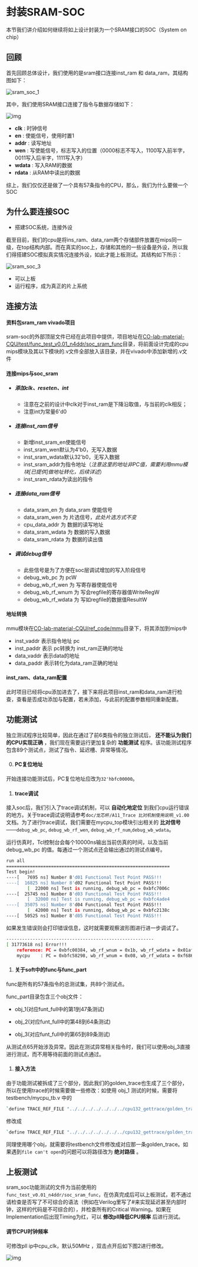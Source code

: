 # 封装SRAM-SOC

本节我们讲介绍如何继续将如上设计封装为一个SRAM接口的SOC（System on chip）

## 回顾

首先回顾总体设计，我们使用的是sram接口连接inst_ram 和 data_ram，其结构图如下：

![sram_soc_1](../img/sram_soc_1.png)

其中，我们使用SRAM接口连接了指令与数据存储如下：

![img](../img/sram_soc_2.png)

-  **clk** : 时钟信号
-  **en** : 使能信号，使用时置1
-  **addr** : 读写地址
-  **wen** : 写使能信号，标志写入的位置（0000标志不写入，1100写入前半字，0011写入后半字，1111写入字）
-  **wdata** : 写入RAM的数据
-  **rdata** : 从RAM中读出的数据

综上，我们仅仅还是做了一个具有57条指令的CPU，那么，我们为什么要做一个SOC

## 为什么要连接SOC

- 搭建SOC系统，连接外设

截至目前，我们的cpu是将ins_ram、data_ram两个存储部件放置在mips同一级，在top结构内部。而在真实的soc上，存储和其他的一些设备是外设，所以我们得搭建SOC模拟真实情况连接外设，如此才能上板测试。其结构如下所示：

![sram_soc_3](../img/sram_soc_3.png)

- 可以上板
- 运行程序，成为真正的片上系统 

## 连接方法

#### 资料包sram_ram vivado项目

sram-soc的外部顶层文件已经在此项目中提供，项目地址在[CO-lab-material-CQU/test/func_test_v0.01_n4ddr/soc_sram_func](https://gitee.com/cyyself/CO-lab-material-CQU/tree/2021/test/func_test_v0.01_n4ddr/soc_sram_func)目录，将前面设计完成的cpu mips模块及其以下模块的.v文件全部放入该目录，并在vivado中添加新增的.v文件

#### 连接mips与soc_sram

- ##### 添加clk、reseten、int
    - 注意在之前的设计中clk对于inst_ram是下降沿取值，与当前的clk相反；
    - 注意int为常量6'd0 
- ##### 连接inst_ram信号
    - 新增inst_sram_en使能信号
    - inst_sram_wen默认为4'b0，无写入数据
    - inst_sram_wdata默认32'b0，无写入数据
    - inst_sram_addr为指令地址（*注意这里的地址非PC值，需要利用mmu模块[已提供]做地址转化，后续详述*）
    - inst_sram_rdata为读出的指令
- ##### 连接data_ram信号
    - data_sram_en 为 data_sram 使能信号
    - data_sram_wen 为 片选信号，*此处片选方式不变*
    - cpu_data_addr 为 数据的读写地址
    - data_sram_wdata 为 数据的写入数据
    - data_sram_rdata 为 数据的读出值
- ##### 调试debug信号
    - 此些信号是为了方便在soc层调试增加的写入阶段信号
    - debug_wb_pc 为 pcW
    - debug_wb_rf_wen 为 写寄存器使能信号
    - debug_wb_rf_wnum 为 写会regfile的寄存器值WriteRegW
    - debug_wb_rf_wdata 为 写如regfile的数据值ResultW

#### 地址转换

mmu模块在[CO-lab-material-CQU/ref_code/mmu](https://gitee.com/cyyself/CO-lab-material-CQU/tree/2021/ref_code/mmu)目录下，将其添加到mips中

- inst_vaddr 表示指令地址 pc
- inst_paddr 表示 pc转换为 inst_ram正确的地址
- data_vaddr 表示data的地址
- data_paddr 表示转化为data_ram正确的地址

#### inst_ram、data_ram配置

此时项目已经将cpu添加进去了，接下来将此项目inst_ram和data_ram进行检查，查看是否成功添加与配置，若未添加，与此前的配置参数相同重新配置。

## 功能测试

独立测试程序比较简单，因此在通过了前6类指令的独立测试后， **还不能认为我们的CPU实现正确** ，我们现在需要运行更加复杂的 **功能测试** 程序。该功能测试程序包含89个测试点，测试了指令、延迟槽、异常等情况。

0. #### PC复位地址

开始连接功能测试后，PC复位地址应改为`32'hbfc00000`。

1. #### trace调试

接入soc后，我们引入了trace调试机制，可以 **自动化地定位** 到我们cpu运行错误的地方。关于trace调试说明请参考`doc/龙芯杯/A11_Trace 比对机制使用说明_v1.00`文档。为了进行trace调试，我们需要在mycpu_top模块引出相关的 **比对信号** ——`debug_wb_pc`, `debug_wb_rf_wen`, `debug_wb_rf_num`,`debug_wb_wdata`。

运行仿真时，Tcl控制台会每个10000ns输出当前仿真的时间，以及当前 debug_wb_pc 的值。每通过一个测试点还会输出通过的测试点编号。

```Bash
run all
==============================================================
Test begin!
----[   7695 ns] Number 8'd01 Functional Test Point PASS!!!
----[  16825 ns] Number 8'd02 Functional Test Point PASS!!!
        [  22000 ns] Test is running, debug_wb_pc = 0xbfc7006c
----[  25745 ns] Number 8'd03 Functional Test Point PASS!!!
        [  32000 ns] Test is running, debug_wb_pc = 0xbfc4ade4
----[  35075 ns] Number 8'd04 Functional Test Point PASS!!!
        [  42000 ns] Test is running, debug_wb_pc = 0xbfc2138c
----[  50525 ns] Number 8'd05 Functional Test Point PASS!!!
```

如果发生错误则会打印错误信息，这时就需要观察波形图进行进一步调试了。

```Bash
--------------------------------------------------------
[ 31773618 ns] Error!!!
    reference: PC = 0xbfc00384, wb_rf_wnum = 0x1b, wb_rf_wdata = 0x01af5435
    mycpu    : PC = 0xbfc58298, wb_rf_wnum = 0x08, wb_rf_wdata = 0xf6865a84
```

1. #### 关于soft中的func与func_part

func是所有的57条指令的总测试集，共89个测试点。

func_part目录包含三个obj文件：

- obj_1(对应funt_full中的第1到47条测试)

- obj_2(对应funt_full中的第48到64条测试)

- obj_3(对应funt_full中的第65到89条测试)

从测试点65开始涉及异常。因此在测试异常相关指令时，我们可以使用obj_3直接进行测试，而不用等待前面的测试点通过。

1. #### 接入方法

由于功能测试被拆成了三个部分，因此我们的golden_trace也生成了三个部分，所以在使用trace的时候需要做一些修改：如使用 obj_1 测试的时候，需要将 testbench/mycpu_tb.v 中的

```Bash
`define TRACE_REF_FILE "../../../../../../../cpu132_gettrace/golden_trace.txt
```

修改成

```Bash
`define TRACE_REF_FILE "../../../../../../../cpu132_gettrace/golden_trace_1.txt
```

同理使用哪个obj，就需要将testbench文件修改成对应那一条golden_trace。如果遇到`file can't open`的问题可以将路径改为 **绝对路径** 。

## 上板测试

sram_soc功能测试的文件为当前使用的`func_test_v0.01_n4ddr/soc_sram_func`，在仿真完成后可以上板测试，若不通过请检查是否写了不可综合的语法（例如在Verilog里写了#来实现延迟甚至内部时钟，这样的代码是不可综合的），并检查所有的Critical Warning。如果在Implementation后出现Timing为红，可以 **修改pll降低CPU频率** 后进行测试。

#### 调节CPU时钟频率 

可修改pll ip中cpu_clk，默认50MHz ，双击点开后如下图2进行修改。

![img](../img/sram_soc_4.png)

